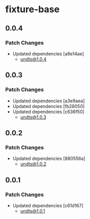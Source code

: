 # fixture-base

## 0.0.4

### Patch Changes

- Updated dependencies [a8e14ae]
  - undts@1.0.4

## 0.0.3

### Patch Changes

- Updated dependencies [a3e9aea]
- Updated dependencies [fb28050]
- Updated dependencies [c636f50]
  - undts@1.0.3

## 0.0.2

### Patch Changes

- Updated dependencies [880556a]
  - undts@1.0.2

## 0.0.1

### Patch Changes

- Updated dependencies [c61d167]
  - undts@1.0.1
